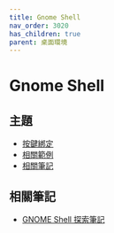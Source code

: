 ```yaml
---
title: Gnome Shell
nav_order: 3020
has_children: true
parent: 桌面環境
---
```



# Gnome Shell


## 主題

* [按鍵綁定](https://samwhelp.github.io/note-about-ezarcher/read/master/desktop_environment/gnome-shell/keybind.html)
* [相關範例](https://samwhelp.github.io/note-about-ezarcher/read/master/desktop_environment/gnome-shell/demo.html)
* [相關筆記](#相關筆記)


## 相關筆記

* [GNOME Shell 探索筆記](https://samwhelp.github.io/note-about-gnome-shell/)
